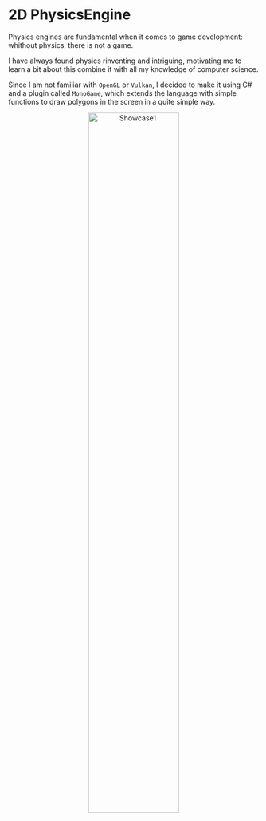 # 2D PhysicsEngine

Physics engines are fundamental when it comes to game development: whithout physics, there is not a game.<br>

I have always found physics rinventing and intriguing, motivating me to learn a bit about this combine it with all my knowledge of computer science.<br>

Since I am not familiar with `OpenGL` or `Vulkan`, I decided to make it using C# and a plugin called `MonoGame`, which extends the language with simple functions to draw polygons in the screen in a quite simple way.<br>

<div align="center">
    <img src="./Images/Image1.gif" alt="Showcase1" width="60%" />
</div>